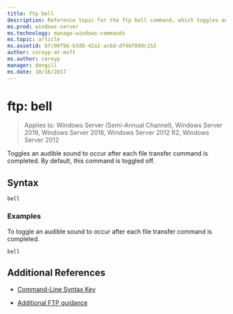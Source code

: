 ```yaml
---
title: ftp bell
description: Reference topic for the ftp bell command, which toggles an audible sound to occur after each file transfer command is completed.
ms.prod: windows-server
ms.technology: manage-windows-commands
ms.topic: article
ms.assetid: bfc00fb6-b3d0-42a1-ac6d-df46f89dc152
author: coreyp-at-msft
ms.author: coreyp
manager: dongill
ms.date: 10/16/2017
---
```


# ftp: bell

> Applies to: Windows Server (Semi-Annual Channel), Windows Server 2019, Windows Server 2016, Windows Server 2012 R2, Windows Server 2012

Toggles an audible sound to occur after each file transfer command is completed. By default, this command is toggled off.

## Syntax

```
bell
```

### Examples

To toggle an audible sound to occur after each file transfer command is completed.

```
bell
```

## Additional References

- [Command-Line Syntax Key](command-line-syntax-key.md)

- [Additional FTP guidance](https://docs.microsoft.com/previous-versions/orphan-topics/ws.10/cc756013(v=ws.10))
